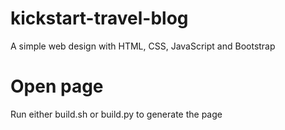 # kickstart-travel-blog
A simple web design with HTML, CSS, JavaScript and  Bootstrap

# Open page
Run either build.sh or build.py to generate the page
